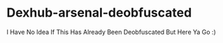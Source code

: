 # Dexhub-arsenal-deobfuscated

I Have No Idea If This Has Already Been Deobfuscated But Here Ya Go :)

